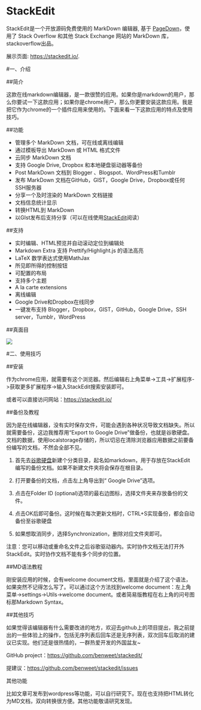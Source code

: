 StackEdit
=========

StackEdit是一个开放源码免费使用的 MarkDown 编辑器, 基于 [PageDown](http://www.oschina.net/p/pagedown)，使用了 Stack Overflow 和其他 Stack Exchange 网站的 MarkDown 库，stackoverflow出品。

展示页面: https://stackedit.io/.

#一、介绍

##简介

这款在线markdown编辑器，是一款很赞的应用。如果你是markdown的用户，那么你要试一下这款应用；如果你是chrome用户，那么你更要安装这款应用。我是把它作为chrome的一个插件应用来使用的。下面来看一下这款应用的特点及使用技巧。

##功能

- 管理多个 MarkDown 文档，可在线或离线编辑
- 通过模板导出 MarkDown 或 HTML 格式文件
- 云同步 MarkDown 文档
- 支持 Google Drive,  Dropbox 和本地硬盘驱动器等备份
- Post MarkDown 文档到 Blogger 、Blogspot、WordPress和Tumblr
- 发布 MarkDown 文档在GitHub，GIST，Google Drive，Dropbox或任何SSH服务器
- 分享一个及时渲染的 MarkDown 文档链接
- 文档信息统计显示
- 转换HTML到 MarkDown
- 以GIst发布后支持分享（可以在线使用[StackEdit](http://benweet.github.io/stackedit/)阅读）

##支持

- 实时编辑、HTML预览并自动滚动定位到编辑处
- Markdown Extra 支持 Prettify/Highlight.js 的语法高亮
- LaTeX 数学表达式使用MathJax
- 所见即所得的控制按钮
- 可配置的布局
- 支持多个主题
- A la carte extensions
- 离线编辑
- Google Drive和Dropbox在线同步
- 一键发布支持 Blogger，Dropbox，GIST，GitHub，Google Drive，SSH server，Tumblr，WordPress

##真面目

![](http://www.xuanfengge.com/wp-content/uploads/2013/11/sdf-300x108.jpg)

 

#二、使用技巧

##安装

作为chrome应用，就需要有这个浏览器。然后编辑右上角菜单->工具->扩展程序->获取更多扩展程序->输入StackEdit搜索安装即可。

或者可以直接访问网站：https://stackedit.io/

##备份及教程

因为是在线编辑器，没有实时保存文件，可能会遇到各种状况导致文档缺失。所以就需要备份，这边我推荐用“Export to Google Drive”做备份，也就是谷歌硬盘。文档的数据，使用localstorage存储的，所以切忌在清除浏览器应用数据之前要备份编写的文档，不然会全部不见。

1. 首先去[谷歌硬盘](https://drive.google.com/)新建个分类目录，起名如markdown，用于存放在StackEdit编写的备份文档。如果不新建文件夹将会保存在根目录。

2. 打开要备份的文档，点击左上角导出到“ Google Drive”选项。

3. 点击在Folder ID (optional)选项的最右边图标，选择文件夹来存放备份的文件。

4. 点击OK后即可备份。这时候在每次更新文档时，CTRL+S实现备份，都会自动备份至谷歌硬盘

5.  如果想取消同步，选择Synchronization，删除对应文件夹即可。

注意：您可以移动或重命名文件之后谷歌驱动器内。实时协作文档无法打开外StackEdit。实时协作文档不能有多个同步的位置。

##MD语法教程

刚安装应用的时候，会有welcome document文档，里面就是介绍了这个语法，如果突然不记得怎么写了。可以通过这个方法找到welcome document：左上角菜单->settings->Utils->welcome document。或者简易版教程在右上角的问号图标那Markdown Syntax。

##其他技巧

如果觉得该编辑器有什么需要改进的地方，欢迎去github上的项目提出，我之前提出的一些体验上的操作，包括无序列表后回车还是无序列表，双次回车后取消的建议已实现。他们还是很热情的，一群热爱开发的外国盆友~

GitHub project：https://github.com/benweet/stackedit/

提建议：https://github.com/benweet/stackedit/issues

其他功能

比如文章可发布到wordpress等功能，可以自行研究下。现在也支持把HTML转化为MD文档，双向转换很方便。其他功能敬请研究发现。